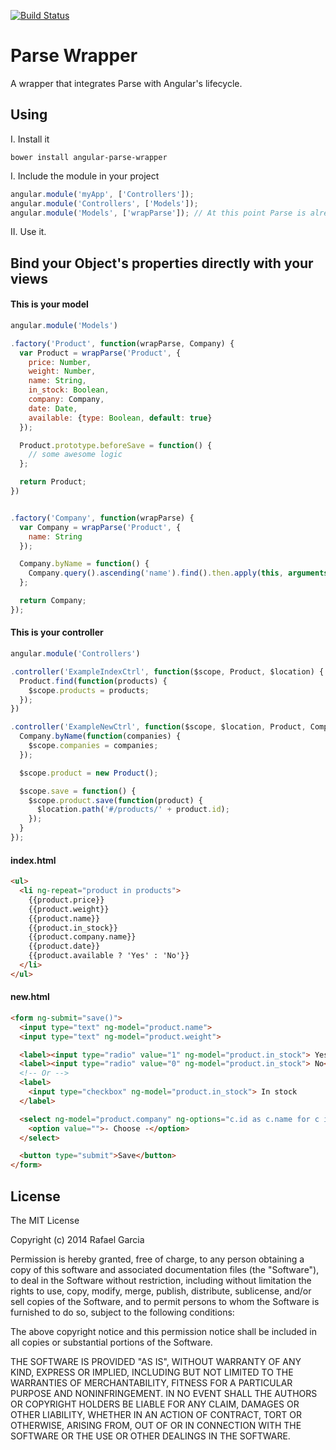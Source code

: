 [![Build Status](https://snap-ci.com/rafbgarcia/angular-parse-wrapper/branch/master/build_image)](https://snap-ci.com/rafbgarcia/angular-parse-wrapper/branch/master)

Parse Wrapper
=====================

A wrapper that integrates Parse with Angular's lifecycle.


## Using

I. Install it

```
bower install angular-parse-wrapper
```

I. Include the module in your project

```javascript
angular.module('myApp', ['Controllers']);
angular.module('Controllers', ['Models']);
angular.module('Models', ['wrapParse']); // At this point Parse is already integrated with Angular's lifecycle.
```

II. Use it.


## Bind your Object's properties directly with your views

#### This is your model
```javascript
angular.module('Models')

.factory('Product', function(wrapParse, Company) {
  var Product = wrapParse('Product', {
    price: Number,
    weight: Number,
    name: String,
    in_stock: Boolean,
    company: Company,
    date: Date,
    available: {type: Boolean, default: true}
  });

  Product.prototype.beforeSave = function() {
    // some awesome logic
  };

  return Product;
})


.factory('Company', function(wrapParse) {
  var Company = wrapParse('Product', {
    name: String
  });

  Company.byName = function() {
    Company.query().ascending('name').find().then.apply(this, arguments);
  };

  return Company;
});
```

#### This is your controller
```javascript
angular.module('Controllers')

.controller('ExampleIndexCtrl', function($scope, Product, $location) {
  Product.find(function(products) {
    $scope.products = products;
  });
})

.controller('ExampleNewCtrl', function($scope, $location, Product, Company) {
  Company.byName(function(companies) {
    $scope.companies = companies;
  });

  $scope.product = new Product();

  $scope.save = function() {
    $scope.product.save(function(product) {
      $location.path('#/products/' + product.id);
    });
  }
});
```

#### index.html

```html
<ul>
  <li ng-repeat="product in products">
    {{product.price}}
    {{product.weight}}
    {{product.name}}
    {{product.in_stock}}
    {{product.company.name}}
    {{product.date}}
    {{product.available ? 'Yes' : 'No'}}
  </li>
</ul>
```

#### new.html
```html
<form ng-submit="save()">
  <input type="text" ng-model="product.name">
  <input type="text" ng-model="product.weight">

  <label><input type="radio" value="1" ng-model="product.in_stock"> Yes</label>
  <label><input type="radio" value="0" ng-model="product.in_stock"> No</label>
  <!-- Or -->
  <label>
    <input type="checkbox" ng-model="product.in_stock"> In stock
  </label>

  <select ng-model="product.company" ng-options="c.id as c.name for c in companies">
    <option value="">- Choose -</option>
  </select>

  <button type="submit">Save</button>
</form>
```



## License

The MIT License

Copyright (c) 2014 Rafael Garcia

Permission is hereby granted, free of charge, to any person obtaining a copy
of this software and associated documentation files (the "Software"), to deal
in the Software without restriction, including without limitation the rights
to use, copy, modify, merge, publish, distribute, sublicense, and/or sell
copies of the Software, and to permit persons to whom the Software is
furnished to do so, subject to the following conditions:

The above copyright notice and this permission notice shall be included in
all copies or substantial portions of the Software.

THE SOFTWARE IS PROVIDED "AS IS", WITHOUT WARRANTY OF ANY KIND, EXPRESS OR
IMPLIED, INCLUDING BUT NOT LIMITED TO THE WARRANTIES OF MERCHANTABILITY,
FITNESS FOR A PARTICULAR PURPOSE AND NONINFRINGEMENT. IN NO EVENT SHALL THE
AUTHORS OR COPYRIGHT HOLDERS BE LIABLE FOR ANY CLAIM, DAMAGES OR OTHER
LIABILITY, WHETHER IN AN ACTION OF CONTRACT, TORT OR OTHERWISE, ARISING FROM,
OUT OF OR IN CONNECTION WITH THE SOFTWARE OR THE USE OR OTHER DEALINGS IN
THE SOFTWARE.

